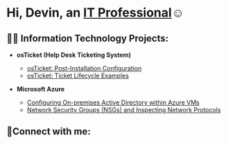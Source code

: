 <h1>Hi, Devin, an <a href="https://linkedin.com/in/Josh">IT Professional</a>☺</h1>

<h2>👨‍💻 Information Technology Projects:</h2>

- <b>osTicket (Help Desk Ticketing System)</b>
  - [osTicket: Post-Installation Configuration](https://github.com/devinpatel-IT/osTicket-configuration)
  - [osTicket: Ticket Lifecycle Examples](https://github.com/devinpatel-IT/osTicket-lifecycle)

- <b>Microsoft Azure</b>
  - [Configuring On-premises Active Directory within Azure VMs](https://github.com/devinpatel-IT/configure-ad)
  - [Network Security Groups (NSGs) and Inspecting Network Protocols](https://github.com/devinpatel-IT/azure-network-protocols)

<h2>🤳Connect with me:</h2>
<!-- [<img align="left" alt="Josh | LinkedIn" width="22px" src="https://cdn.jsdelivr.net/npm/simple-icons@v3/icons/linkedin.svg" />][linkedin] -->

[linkedin]: https://linkedin.com/in/
<!--
**devinpatel-IT/devinpatel-IT** is a ✨ _special_ ✨ repository because its `README.md` (this file) appears on your GitHub profile.

Here are some ideas to get you started:

- 🔭 I’m currently working on ...
- 🌱 I’m currently learning ...
- 👯 I’m looking to collaborate on ...
- 🤔 I’m looking for help with ...
- 💬 Ask me about ...
- 📫 How to reach me: ...
- 😄 Pronouns: ...
- ⚡ Fun fact: ...
-->
